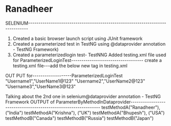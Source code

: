# Ranadheer
SELENIUM------------------------------------------------------------------------------
1) Created a basic browser launch script using JUnit framework
2) Created a parameterized test in TestNG using @dataprovider annotation - TestNG Framework)
3) Created a parameterizedlogin test- TestNNG
Added testing.xml file used for ParameterizedLoginTest-----------------------------------
create a testing.xml file---add the below new tag in testing.xml
<test name="test3">
 <classes>
 <class name="testWordpress.ParameterizedLoginTest" ></class>
 </classes>
</test>
 OUT PUT for-------------------ParameterizedLoginTest
 "Username1","UserName1@123"
  "Username2","UserName2@123"
   "Username3","UserName3@123"
   
   Talking about the 2nd one in selenium@dataprovider annotation - TestNG Framework
   OUTPUT of ParameterByMethodInDataprovider---------------------------------------------------------------
   testMethodA("Ranadheer"), ("India")
      testMethodA("Krishna"), ("UK")
         testMethodA("Bhupesh"), ("USA")
         testMethodB("Canada")
         testMethodB("Russia")
         testMethodB("Japan")
